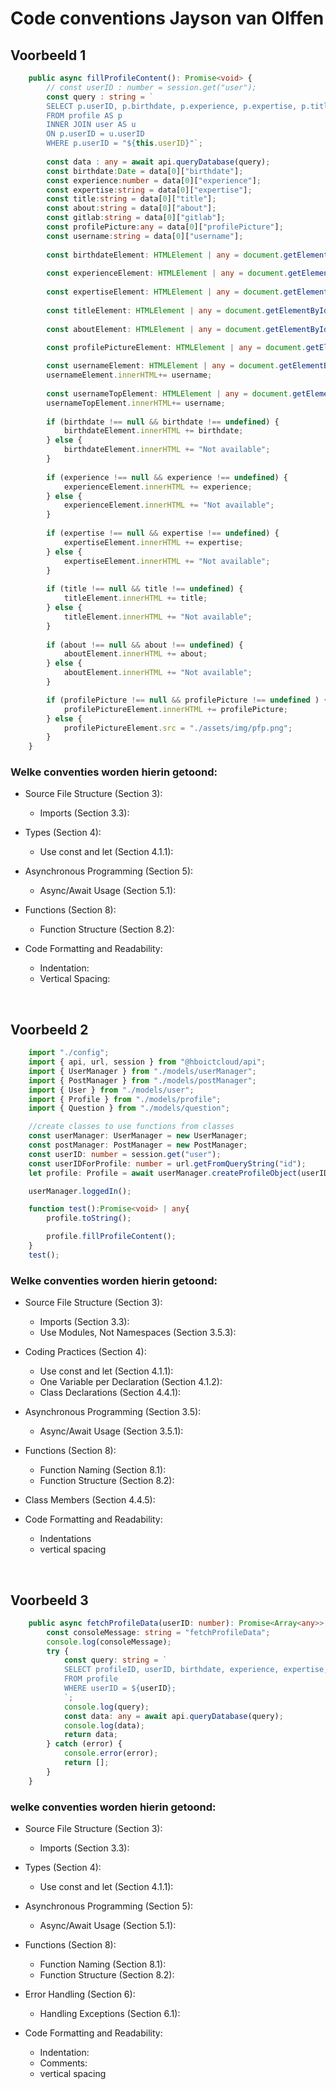 # Code conventions Jayson van Olffen

## Voorbeeld 1
```typescript
    public async fillProfileContent(): Promise<void> {
        // const userID : number = session.get("user");
        const query : string = `
        SELECT p.userID, p.birthdate, p.experience, p.expertise, p.title, p.about, p.gitlab, p.profilePicture, u.username
        FROM profile AS p
        INNER JOIN user AS u 
        ON p.userID = u.userID
        WHERE p.userID = "${this.userID}"`;
    
        const data : any = await api.queryDatabase(query);
        const birthdate:Date = data[0]["birthdate"];
        const experience:number = data[0]["experience"];
        const expertise:string = data[0]["expertise"];
        const title:string = data[0]["title"];
        const about:string = data[0]["about"];
        const gitlab:string = data[0]["gitlab"];
        const profilePicture:any = data[0]["profilePicture"];
        const username:string = data[0]["username"];
        
        const birthdateElement: HTMLElement | any = document.getElementById("birthdate");
    
        const experienceElement: HTMLElement | any = document.getElementById("experience");
    
        const expertiseElement: HTMLElement | any = document.getElementById("expertise");
    
        const titleElement: HTMLElement | any = document.getElementById("title");
    
        const aboutElement: HTMLElement | any = document.getElementById("about");

        const profilePictureElement: HTMLElement | any = document.getElementById("profilePicture");
    
        const usernameElement: HTMLElement | any = document.getElementById("display-name");
        usernameElement.innerHTML+= username;
    
        const usernameTopElement: HTMLElement | any = document.getElementById("usernameTop");
        usernameTopElement.innerHTML+= username;
    
        if (birthdate !== null && birthdate !== undefined) {
            birthdateElement.innerHTML += birthdate;
        } else {
            birthdateElement.innerHTML += "Not available";
        }
    
        if (experience !== null && experience !== undefined) {
            experienceElement.innerHTML += experience;
        } else {
            experienceElement.innerHTML += "Not available";
        }
    
        if (expertise !== null && expertise !== undefined) {
            expertiseElement.innerHTML += expertise;
        } else {
            expertiseElement.innerHTML += "Not available";
        }
    
        if (title !== null && title !== undefined) {
            titleElement.innerHTML += title;
        } else {
            titleElement.innerHTML += "Not available";
        }
    
        if (about !== null && about !== undefined) {
            aboutElement.innerHTML += about;
        } else {
            aboutElement.innerHTML += "Not available";
        }

        if (profilePicture !== null && profilePicture !== undefined ) {
            profilePictureElement.innerHTML += profilePicture; 
        } else {
            profilePictureElement.src = "./assets/img/pfp.png";
        }
    }
```   
### Welke conventies worden hierin getoond:
- Source File Structure (Section 3):
    - Imports (Section 3.3):

- Types (Section 4):
    - Use const and let (Section 4.1.1):      

- Asynchronous Programming (Section 5):
    - Async/Await Usage (Section 5.1):

- Functions (Section 8):
    - Function Structure (Section 8.2):

- Code Formatting and Readability:
    - Indentation:
    - Vertical Spacing:

<br>

## Voorbeeld 2
```typescript
    import "./config";
    import { api, url, session } from "@hboictcloud/api";
    import { UserManager } from "./models/userManager";
    import { PostManager } from "./models/postManager";
    import { User } from "./models/user";
    import { Profile } from "./models/profile";
    import { Question } from "./models/question";

    //create classes to use functions from classes
    const userManager: UserManager = new UserManager;
    const postManager: PostManager = new PostManager;
    const userID: number = session.get("user");
    const userIDForProfile: number = url.getFromQueryString("id");
    let profile: Profile = await userManager.createProfileObject(userIDForProfile); 

    userManager.loggedIn();

    function test():Promise<void> | any{
        profile.toString();

        profile.fillProfileContent();
    }
    test();
```

### Welke conventies worden hierin getoond:
- Source File Structure (Section 3):
    - Imports (Section 3.3):
    - Use Modules, Not Namespaces (Section 3.5.3):

- Coding Practices (Section 4):
    - Use const and let (Section 4.1.1):
    - One Variable per Declaration (Section 4.1.2):
    - Class Declarations (Section 4.4.1):

- Asynchronous Programming (Section 3.5):
    - Async/Await Usage (Section 3.5.1):

- Functions (Section 8):
    - Function Naming (Section 8.1):
    - Function Structure (Section 8.2):

- Class Members (Section 4.4.5):

- Code Formatting and Readability: 
    - Indentations
    - vertical spacing

<br>

## Voorbeeld 3
```typescript
    public async fetchProfileData(userID: number): Promise<Array<any>> {
        const consoleMessage: string = "fetchProfileData";
        console.log(consoleMessage);
        try {
            const query: string = `
            SELECT profileID, userID, birthdate, experience, expertise, title, about, gitlab, profilePicture
            FROM profile
            WHERE userID = ${userID};
            `;
            console.log(query);
            const data: any = await api.queryDatabase(query);
            console.log(data);
            return data;
        } catch (error) {
            console.error(error);
            return [];
        }
    }
```

### welke conventies worden hierin getoond:
- Source File Structure (Section 3):
    - Imports (Section 3.3):

- Types (Section 4):
    - Use const and let (Section 4.1.1):

- Asynchronous Programming (Section 5):
    - Async/Await Usage (Section 5.1):

- Functions (Section 8):
    - Function Naming (Section 8.1):
    - Function Structure (Section 8.2):

- Error Handling (Section 6):
    - Handling Exceptions (Section 6.1):

- Code Formatting and Readability:
    - Indentation:
    - Comments:
    - vertical spacing